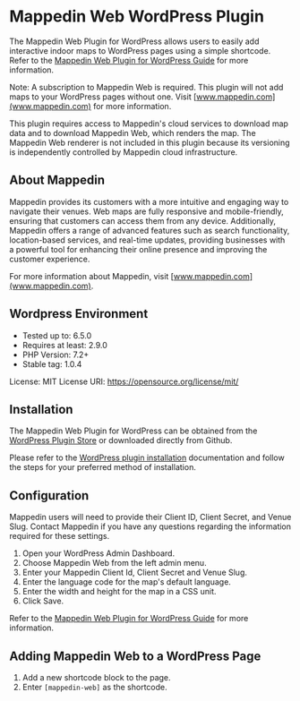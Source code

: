 # Mappedin Web WordPress Plugin

The Mappedin Web Plugin for WordPress allows users to easily add interactive indoor maps to WordPress pages using a simple shortcode. Refer to the [Mappedin Web Plugin for WordPress Guide](https://developer.mappedin.com/pre-built-applications/mappedin_web_plugin_for_wordpress) for more information.

Note: A subscription to Mappedin Web is required. This plugin will not add maps to your WordPress pages without one. Visit [www.mappedin.com](www.mappedin.com) for more information.

This plugin requires access to Mappedin's cloud services to download map data and to download Mappedin Web, which renders the map. The Mappedin Web renderer is not included in this plugin because its versioning is independently controlled by Mappedin cloud infrastructure.

## About Mappedin

Mappedin provides its customers with a more intuitive and engaging way to navigate their venues. Web maps are fully responsive and mobile-friendly, ensuring that customers can access them from any device. Additionally, Mappedin offers a range of advanced features such as search functionality, location-based services, and real-time updates, providing businesses with a powerful tool for enhancing their online presence and improving the customer experience.

For more information about Mappedin, visit [www.mappedin.com](www.mappedin.com).

## Wordpress Environment

- Tested up to: 6.5.0
- Requires at least: 2.9.0
- PHP Version: 7.2+
- Stable tag: 1.0.4

License: MIT
License URI: https://opensource.org/license/mit/

## Installation

The Mappedin Web Plugin for WordPress can be obtained from the [WordPress Plugin Store](https://wordpress.org/plugins/mappedin-web/) or downloaded directly from Github.

Please refer to the [WordPress plugin installation](https://wordpress.org/documentation/article/manage-plugins/#installing-plugins-1) documentation and follow the steps for your preferred method of installation.

## Configuration

Mappedin users will need to provide their Client ID, Client Secret, and Venue Slug. Contact Mappedin if you have any questions regarding the information required for these settings.

1. Open your WordPress Admin Dashboard.
2. Choose Mappedin Web from the left admin menu.
3. Enter your Mappedin Client Id, Client Secret and Venue Slug.
4. Enter the language code for the map's default language.
5. Enter the width and height for the map in a CSS unit.
6. Click Save.

Refer to the [Mappedin Web Plugin for WordPress Guide](https://developer.mappedin.com/pre-built-applications/mappedin_web_plugin_for_wordpress) for more information.

## Adding Mappedin Web to a WordPress Page

1. Add a new shortcode block to the page.
2. Enter `[mappedin-web]` as the shortcode.
